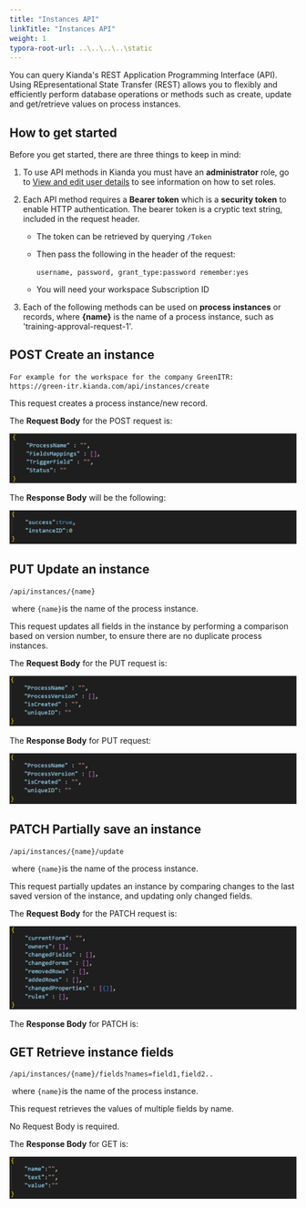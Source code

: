 ```yaml
---
title: "Instances API"
linkTitle: "Instances API"
weight: 1
typora-root-url: ..\..\..\..\static
---
```


You can query Kianda's REST Application Programming Interface (API). Using REpresentational State Transfer (REST) allows you to flexibly and efficiently perform database operations or methods such as create, update and get/retrieve values on process instances.



## How to get started

Before you get started, there are three things to keep in mind:

1. To use API methods in Kianda you must have an **administrator** role, go to [View and edit user details](/administration/users/#view-and-edit-existing-user-details) to see information on how to set roles.

2. Each API method requires a **Bearer token** which is a **security token** to enable HTTP authentication. The bearer token is a cryptic text string, included in the request header. 

   - The token can be retrieved by querying `/Token`

   - Then pass the following in the header of the request:

     `username, password, grant_type:password remember:yes`

   - You will need your workspace Subscription ID

3. Each of the following methods can be used on **process instances** or records, where **{name}** is the name of a process instance, such as 'training-approval-request-1'.

   

## POST Create an instance

```
For example for the workspace for the company GreenITR:
https://green-itr.kianda.com/api/instances/create
```

This request creates a process instance/new record.

The **Request Body** for the POST request is:

![Create instance](/images/json-create.jpg)

The **Response Body** will be the following:

![Create Response Body](/images/json-create-response.jpg)





## PUT Update an instance

```
/api/instances/{name}
```

​	where `{name}`is the name of the process instance.

This request updates all fields in the instance by performing a comparison based on version number, to ensure there are no duplicate process instances.

The **Request Body** for the PUT request is:

![PUT Request Body](/images/put-request.jpg)

The **Response Body** for PUT request:

![Create Response Body](/images/put-request.jpg)



## PATCH Partially save an instance

```
/api/instances/{name}/update
```

​	where `{name}`is the name of the process instance.

This request partially updates an instance by comparing changes to the last saved version of the instance, and updating only changed fields.

The **Request Body** for the PATCH request is:

![PATCH Request Body](/images/patch-request.jpg)

The **Response Body** for PATCH is:


## GET Retrieve instance fields

```
/api/instances/{name}/fields?names=field1,field2..
```

​	where `{name}`is the name of the process instance.

This request retrieves the values of multiple fields by name.

No Request Body is required.

The **Response Body** for GET is:

![GET Response  Body](/images/get-response.jpg)
